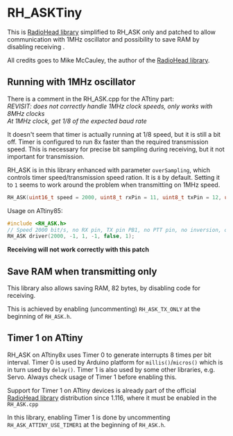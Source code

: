 # RH_ASKTiny
This is [RadioHead library](https://www.airspayce.com/mikem/arduino/RadioHead/) simplified to RH_ASK only and patched to allow
communication with 1MHz oscillator and possibility to save RAM by disabling receiving .

All credits goes to Mike McCauley, the author of the [RadioHead library](https://www.airspayce.com/mikem/arduino/RadioHead/). 

## Running with 1MHz oscillator

There is a comment in the RH_ASK.cpp for the ATtiny part:<BR>
_REVISIT: does not correctly handle 1MHz clock speeds, only works with 8MHz clocks_<BR>
_At 1MHz clock, get 1/8 of the expected baud rate_

It doesn't seem that timer is actually running at 1/8 speed, but it is still a bit off.
Timer is configured to run 8x faster than the required transmission speed.
This is necessary for precise bit sampling during receiving, but it not important for transmission.

RH_ASK is in this library enhanced with parameter `overSampling`, which controls timer speed/transmission speed ration. It is `8` by default. Setting it to `1` seems to work around the problem when transmitting on 1MHz speed.  

```c++
RH_ASK(uint16_t speed = 2000, uint8_t rxPin = 11, uint8_t txPin = 12, uint8_t pttPin = 10, bool pttInverted = false,  uint8_t overSampling = 8); 
```

Usage on ATtiny85:
```c++
#include <RH_ASK.h>
// Speed 2000 bit/s, no RX pin, TX pin PB1, no PTT pin, no inversion, oversampling 1
RH_ASK driver(2000, -1, 1, -1, false, 1); 
```

**Receiving will not work correctly with this patch** 

## Save RAM when transmitting only
This library also allows saving RAM, 82 bytes, by disabling code for receiving.

This is achieved by enabling (uncommenting) `RH_ASK_TX_ONLY` at the beginning of `RH_ASK.h`.

## Timer 1 on ATtiny
RH_ASK on ATtiny8x uses Timer 0 to generate interrupts 8 times per bit interval. 
Timer 0 is used by Arduino platform for `millis()`/`micros()` which is in turn used by `delay()`.
Timer 1 is also used by some other libraries, e.g. Servo. Always check usage of Timer 1 before enabling this.

Support for Timer 1 on ATtiny devices is already part of the official [RadioHead library](https://www.airspayce.com/mikem/arduino/RadioHead/) distribution since 1.116, where it must be enabled in the `RH_ASK.cpp`

In this library, enabling Timer 1 is done by uncommenting `RH_ASK_ATTINY_USE_TIMER1` at the beginning of `RH_ASK.h`.







